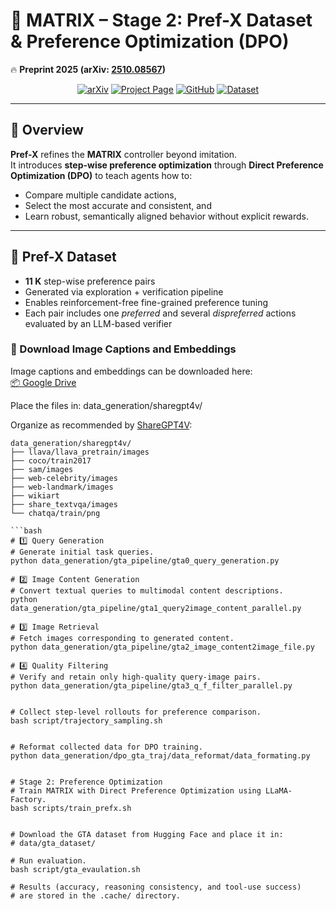 # 🎯 MATRIX – Stage 2: Pref-X Dataset & Preference Optimization (DPO)
🔥 **Preprint 2025 (arXiv: [2510.08567](https://arxiv.org/abs/2510.08567))**

<div align="center">

[![arXiv](https://img.shields.io/badge/arXiv-2510.08567-b31b1b.svg)](https://arxiv.org/abs/2510.08567)
[![Project Page](https://img.shields.io/badge/🌐-Project_Page-2ea44f.svg)](https://tajamulashraf.com/matrix)
[![GitHub](https://img.shields.io/badge/💻-Code-black.svg)](https://github.com/mbzuai-oryx/MATRIX)
[![Dataset](https://img.shields.io/badge/🤗-MTRACE-blue.svg)](https://huggingface.co/datasets/mbzuai/M-TRACE)

</div>

---

## 🚀 Overview

**Pref-X** refines the **MATRIX** controller beyond imitation.  
It introduces **step-wise preference optimization** through **Direct Preference Optimization (DPO)** to teach agents how to:
- Compare multiple candidate actions,  
- Select the most accurate and consistent, and  
- Learn robust, semantically aligned behavior without explicit rewards.

---

## 🧩 Pref-X Dataset

- **11 K** step-wise preference pairs  
- Generated via exploration + verification pipeline  
- Enables reinforcement-free fine-grained preference tuning  
- Each pair includes one *preferred* and several *dispreferred* actions evaluated by an LLM-based verifier

### 📁 Download Image Captions and Embeddings
Image captions and embeddings can be downloaded here:  
[📦 Google Drive](https://drive.google.com/drive/folders/1Ek6qfmhcaTd7zTEQcBvELh6i7unVhTrk?usp=sharing)

Place the files in: data_generation/sharegpt4v/


Organize as recommended by [ShareGPT4V](https://sharegpt4v.github.io/):
```none
data_generation/sharegpt4v/
├── llava/llava_pretrain/images
├── coco/train2017
├── sam/images
├── web-celebrity/images
├── web-landmark/images
├── wikiart
├── share_textvqa/images
└── chatqa/train/png

```bash
# 1️⃣ Query Generation
# Generate initial task queries.
python data_generation/gta_pipeline/gta0_query_generation.py

# 2️⃣ Image Content Generation
# Convert textual queries to multimodal content descriptions.
python data_generation/gta_pipeline/gta1_query2image_content_parallel.py

# 3️⃣ Image Retrieval
# Fetch images corresponding to generated content.
python data_generation/gta_pipeline/gta2_image_content2image_file.py

# 4️⃣ Quality Filtering
# Verify and retain only high-quality query-image pairs.
python data_generation/gta_pipeline/gta3_q_f_filter_parallel.py


# Collect step-level rollouts for preference comparison.
bash script/trajectory_sampling.sh


# Reformat collected data for DPO training.
python data_generation/dpo_gta_traj/data_reformat/data_formating.py


# Stage 2: Preference Optimization
# Train MATRIX with Direct Preference Optimization using LLaMA-Factory.
bash scripts/train_prefx.sh


# Download the GTA dataset from Hugging Face and place it in:
# data/gta_dataset/

# Run evaluation.
bash script/gta_evaulation.sh

# Results (accuracy, reasoning consistency, and tool-use success)
# are stored in the .cache/ directory.
